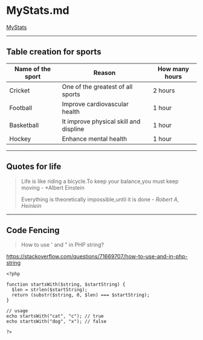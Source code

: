 # MyStats.md











[MyStats](MyStats.md)

_ _ _
## Table creation for sports
| Name of the sport | Reason | How many hours |
|       ---       |       ---      |     ---      |
|  Cricket    |    One of the greatest of all sports      |   2 hours   |
|  Football   |    Improve cardiovascular health          |   1 hour    |
|  Basketball |    It improve physical skill and displine |   1 hour    |
|  Hockey     |    Enhance mental health                  |   1 hour    |
- - -
## Quotes for life
> Life is like riding a bicycle.To keep your balance,you must keep moving - *Albert Einstein
>
> Everything is theoretically impossible,until it is done - *Robert A, Heinlein*

_ _ _
## Code Fencing
> How to use ' and " in PHP string? 

<https://stackoverflow.com/questions/71669707/how-to-use-and-in-php-string>

```
<?php 
  
function startsWith($string, $startString) { 
  $len = strlen($startString); 
  return (substr($string, 0, $len) === $startString); 
} 

// usage
echo startsWith("cat", "c"); // true
echo startsWith("dog", "x"); // false

?> 

```